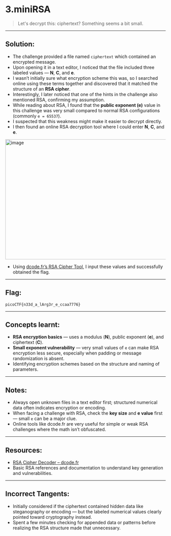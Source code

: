 # 3.miniRSA

> Let's decrypt this: ciphertext? Something seems a bit small.

---

## Solution:

- The challenge provided a file named `ciphertext` which contained an encrypted message.  
- Upon opening it in a text editor, I noticed that the file included three labeled values — **N**, **C**, and **e**.  
- I wasn’t initially sure what encryption scheme this was, so I searched online using these terms together and discovered that it matched the structure of an **RSA cipher**.  
- Interestingly, I later noticed that one of the hints in the challenge also mentioned RSA, confirming my assumption.  
- While reading about RSA, I found that the **public exponent (e)** value in this challenge was very small compared to normal RSA configurations (commonly `e = 65537`).  
- I suspected that this weakness might make it easier to decrypt directly.  
- I then found an online RSA decryption tool where I could enter **N**, **C**, and **e**.  
<img width="1220" height="378" alt="image" src="https://github.com/user-attachments/assets/151cd381-8cda-4f06-bf35-c168fa32697a" />

- Using [dcode.fr’s RSA Cipher Tool](https://www.dcode.fr/rsa-cipher), I input these values and successfully obtained the flag.

---

## Flag:

```
picoCTF{n33d_a_lArg3r_e_ccaa7776}
```

---

## Concepts learnt:

- **RSA encryption basics** — uses a modulus (**N**), public exponent (**e**), and ciphertext (**C**).  
- **Small exponent vulnerability** — very small values of `e` can make RSA encryption less secure, especially when padding or message randomization is absent.  
- Identifying encryption schemes based on the structure and naming of parameters.  

---

## Notes:

- Always open unknown files in a text editor first; structured numerical data often indicates encryption or encoding.  
- When facing a challenge with RSA, check the **key size** and **e value** first — small `e` can be a major clue.  
- Online tools like dcode.fr are very useful for simple or weak RSA challenges where the math isn’t obfuscated.  

---

## Resources:

- [RSA Cipher Decoder – dcode.fr](https://www.dcode.fr/rsa-cipher)  
- Basic RSA references and documentation to understand key generation and vulnerabilities.  

---

## Incorrect Tangents:

- Initially considered if the ciphertext contained hidden data like steganography or encoding — but the labeled numerical values clearly pointed toward cryptography instead.  
- Spent a few minutes checking for appended data or patterns before realizing the RSA structure made that unnecessary.  

